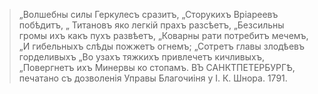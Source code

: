 > „Волшебны силы Геркулесъ сразитъ,
> „Сторукихъ Вріареевъ побѣдитъ,
> „ Титановъ яко легкій прахъ разсѣетъ,
> „Безсильны громы ихъ какъ пухъ развѣетъ,
> „Коварны рати потребитъ мечемъ,
> „И гибельныхъ слѣды пожжетъ огнемъ;
> „Сотретъ главы злодѣевъ горделивыхъ
> „Во узахъ тяжкихъ привлечетъ кичливыхъ,
> „Повергнетъ ихъ Минервы ко стопамъ.
ВЪ САНКТПЕТЕРБУРГѢ, печатано съ дозволенія Управы Благочиіня у І. К. Шнора. 1791.